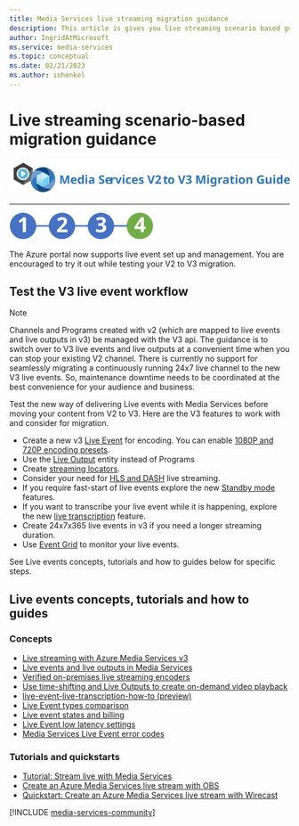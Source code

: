 ```yaml
---
title: Media Services live streaming migration guidance
description: This article is gives you live streaming scenario based guidance that will assist you min migrating from Azure Media Services v2 to v3.
author: IngridAtMicrosoft
ms.service: media-services
ms.topic: conceptual
ms.date: 02/21/2023
ms.author: inhenkel
---
```


# Live streaming scenario-based migration guidance

![migration guide logo](./media/migration-guide/azure-media-services-logo-migration-guide.svg)

<hr color="#5ea0ef" size="10">

![migration steps 2](./media/migration-guide/steps-4.svg)

The Azure portal now supports live event set up and management.  You are encouraged to try it out while testing your V2 to V3 migration.

## Test the V3 live event workflow

> [!NOTE]
> Channels and Programs created with v2 (which are mapped to live events and live outputs in v3) be managed with the V3 api. The guidance is to switch over to V3 live events and live outputs at a convenient time when you can stop your existing V2 channel. There is currently no support for seamlessly migrating a continuously running 24x7 live channel to the new V3 live events. So, maintenance downtime needs to be coordinated at the best convenience for your audience and business.

Test the new way of delivering Live events with Media Services before moving your content from V2 to V3. Here are the V3 features to work with and consider for migration.

- Create a new v3 [Live Event](live-event-concept.md) for encoding. You can enable [1080P and 720P encoding presets](live-event-types-comparison-reference.md#system-presets).
- Use the [Live Output](live-event-concept.md) entity instead of Programs
- Create [streaming locators](stream-streaming-locators-concept.md).
- Consider your need for [HLS and DASH](encode-dynamic-packaging-concept.md) live streaming.
- If you require fast-start of live events explore the new [Standby mode](live-event-concept.md) features.
- If you want to transcribe your live event while it is happening, explore the new [live transcription](live-event-live-transcription-how-to.md) feature.
- Create 24x7x365 live events in v3 if you need a longer streaming duration.
- Use [Event Grid](monitoring/monitor-events-portal-how-to.md) to monitor your live events.

See Live events concepts, tutorials and how to guides below for specific steps.

## Live events concepts, tutorials and how to guides

### Concepts

- [Live streaming with Azure Media Services v3](stream-live-streaming-concept.md)
- [Live events and live outputs in Media Services](live-event-concept.md)
- [Verified on-premises live streaming encoders](encode-recommended-on-premises-live-encoders.md)
- [Use time-shifting and Live Outputs to create on-demand video playback](live-event-cloud-dvr-time-how-to.md)
- [live-event-live-transcription-how-to (preview)](live-event-live-transcription-how-to.md)
- [Live Event types comparison](live-event-types-comparison-reference.md)
- [Live event states and billing](live-event-states-billing-concept.md)
- [Live Event low latency settings](live-event-latency-reference.md)
- [Media Services Live Event error codes](live-event-error-codes-reference.md)

### Tutorials and quickstarts

- [Tutorial: Stream live with Media Services](stream-live-tutorial-with-api.md)
- [Create an Azure Media Services live stream with OBS](live-event-obs-quickstart.md)
- [Quickstart: Create an Azure Media Services live stream with Wirecast](live-event-wirecast-quickstart.md)

[!INCLUDE [media-services-community](includes/media-services-community.md)]
